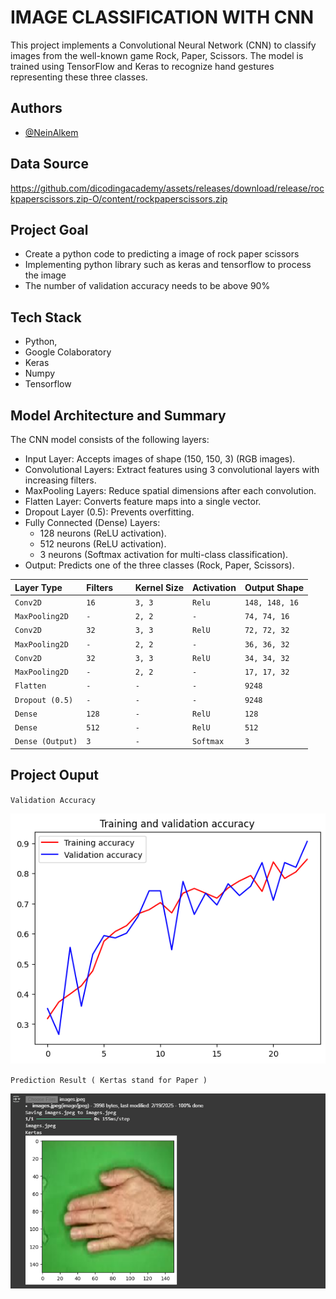 
# IMAGE CLASSIFICATION WITH CNN

This project implements a Convolutional Neural Network (CNN) to classify images from the well-known game Rock, Paper, Scissors. The model is trained using TensorFlow and Keras to recognize hand gestures representing these three classes.


## Authors

- [@NeinAlkem](https://github.com/neinAlkem)


## Data Source

 https://github.com/dicodingacademy/assets/releases/download/release/rockpaperscissors.zip-O/content/rockpaperscissors.zip

## Project Goal
- Create a python code to predicting a image of rock paper scissors
- Implementing python library such as keras and tensorflow to process the image 
- The number of validation accuracy needs to be above 90%


## Tech Stack

- Python,
- Google Colaboratory    
- Keras
- Numpy
- Tensorflow



## Model Architecture and Summary

The CNN model consists of the following layers:
- Input Layer: Accepts images of shape (150, 150, 3) (RGB images).
- Convolutional Layers: Extract features using 3 convolutional layers with increasing filters.
- MaxPooling Layers: Reduce spatial dimensions after each convolution.
- Flatten Layer: Converts feature maps into a single vector.
- Dropout Layer (0.5): Prevents overfitting.
- Fully Connected (Dense) Layers:
    - 128 neurons (ReLU activation).
    - 512 neurons (ReLU activation).
    - 3 neurons (Softmax activation for multi-class classification).
- Output: Predicts one of the three classes (Rock, Paper, Scissors).


| Layer Type      | Filters  | Kernel Size  | Activation | Output Shape |
| :-------------- | :------- | :----------  | :--------- | :----------- |
| `Conv2D`       | `16      `| `3, 3  `     | `Relu `    | `148, 148, 16`|
| `MaxPooling2D` | `-      ` | `2, 2  `         | `- `        | `74, 74, 16 `        |
| `Conv2D`       | `32     ` | `3, 3  `         | `RelU `        | `72, 72, 32  `        |
| `MaxPooling2D` | `-   ` | `2, 2  `         | `- `        | `36, 36, 32  `        |
| `Conv2D`       | `32      ` | `3, 3  `         | `RelU `        | `34, 34, 32   `        |
| `MaxPooling2D` | `-      ` | `2, 2  `         | `- `        | `17, 17, 32  `        |
| `Flatten`      | `-      ` | `-  `         | `- `        | `9248   `        |
| `Dropout (0.5)`| `-      ` | `-  `         | `- `        | `9248   `        |
| `Dense`        | `128     ` | `-  `         | `RelU `        | ` 128  `        |
| `Dense`        | `512      ` | `-  `         | `RelU `        | ` 512  `        |
| `Dense (Output)`| `3      ` | `-  `         | `Softmax `        | ` 3  `        |



## Project Ouput

`Validation Accuracy `

![Validation Accuracy](download.png)

`Prediction Result ( Kertas stand for Paper ) `

![Guest Result](Screenshot-2025-02-19-180846.png)


